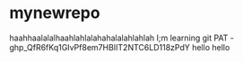 # mynewrepo

haahhaalalalhaahlahlalahahalalahlahlah
I;m learning git
PAT - 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
hello hello
